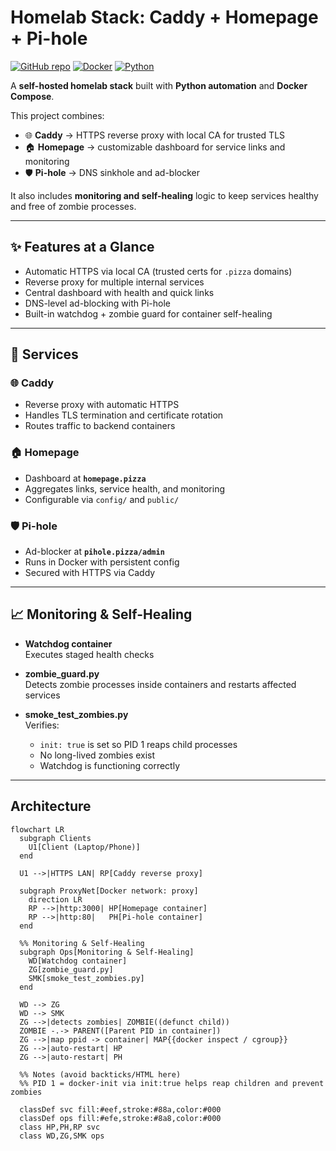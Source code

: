 # Homelab Stack: Caddy + Homepage + Pi-hole

[![GitHub repo](https://img.shields.io/badge/github-dj--3dub/tim--homelab-181717?logo=github)](https://github.com/dj-3dub/tim-homelab)
[![Docker](https://img.shields.io/badge/Docker-Ready-blue?logo=docker)](https://www.docker.com/)
[![Python](https://img.shields.io/badge/Python-Automation-3776AB?logo=python)](https://www.python.org/)

A **self-hosted homelab stack** built with **Python automation** and **Docker Compose**.

This project combines:
- 🌐 **Caddy** → HTTPS reverse proxy with local CA for trusted TLS  
- 🏠 **Homepage** → customizable dashboard for service links and monitoring  
- 🛡️ **Pi-hole** → DNS sinkhole and ad-blocker  

It also includes **monitoring and self-healing** logic to keep services healthy and free of zombie processes.

---

## ✨ Features at a Glance

- Automatic HTTPS via local CA (trusted certs for `.pizza` domains)
- Reverse proxy for multiple internal services
- Central dashboard with health and quick links
- DNS-level ad-blocking with Pi-hole
- Built-in watchdog + zombie guard for container self-healing

---

## 🔧 Services

### 🌐 Caddy
- Reverse proxy with automatic HTTPS
- Handles TLS termination and certificate rotation
- Routes traffic to backend containers

### 🏠 Homepage
- Dashboard at **`homepage.pizza`**
- Aggregates links, service health, and monitoring
- Configurable via `config/` and `public/`

### 🛡️ Pi-hole
- Ad-blocker at **`pihole.pizza/admin`**
- Runs in Docker with persistent config
- Secured with HTTPS via Caddy

---

## 📈 Monitoring & Self-Healing

- **Watchdog container**  
  Executes staged health checks

- **zombie_guard.py**  
  Detects zombie processes inside containers and restarts affected services

- **smoke_test_zombies.py**  
  Verifies:
  - `init: true` is set so PID 1 reaps child processes
  - No long-lived zombies exist
  - Watchdog is functioning correctly

---

## Architecture

```mermaid
flowchart LR
  subgraph Clients
    U1[Client (Laptop/Phone)]
  end

  U1 -->|HTTPS LAN| RP[Caddy reverse proxy]

  subgraph ProxyNet[Docker network: proxy]
    direction LR
    RP -->|http:3000| HP[Homepage container]
    RP -->|http:80|   PH[Pi-hole container]
  end

  %% Monitoring & Self-Healing
  subgraph Ops[Monitoring & Self-Healing]
    WD[Watchdog container]
    ZG[zombie_guard.py]
    SMK[smoke_test_zombies.py]
  end

  WD --> ZG
  WD --> SMK
  ZG -->|detects zombies| ZOMBIE((defunct child))
  ZOMBIE -.-> PARENT([Parent PID in container])
  ZG -->|map ppid -> container| MAP{{docker inspect / cgroup}}
  ZG -->|auto-restart| HP
  ZG -->|auto-restart| PH

  %% Notes (avoid backticks/HTML here)
  %% PID 1 = docker-init via init:true helps reap children and prevent zombies

  classDef svc fill:#eef,stroke:#88a,color:#000
  classDef ops fill:#efe,stroke:#8a8,color:#000
  class HP,PH,RP svc
  class WD,ZG,SMK ops

